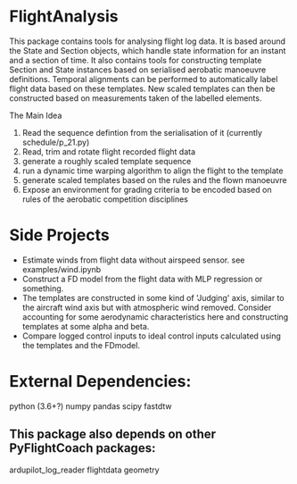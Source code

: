 # FlightAnalysis

This package contains tools for analysing flight log data. It is based around the State and Section objects, which handle state information for an instant and a section of time. It also contains tools for constructing template Section and State instances based on serialised aerobatic manoeuvre definitions. Temporal alignments can be performed to automatically label flight data based on these templates. New scaled templates can then be constructed based on measurements taken of the labelled elements. 

The Main Idea
1. Read the sequence defintion from the serialisation of it (currently schedule/p_21.py)
2. Read, trim and rotate flight recorded flight data
3. generate a roughly scaled template sequence
4. run a dynamic time warping algorithm to align the flight to the template
5. generate scaled templates based on the rules and the flown manoeuvre
6. Expose an environment for grading criteria to be encoded based on rules of the aerobatic competition disciplines

# Side Projects
- Estimate winds from flight data without airspeed sensor. see examples/wind.ipynb
- Construct a FD model from the flight data with MLP regression or something.
- The templates are constructed in some kind of 'Judging' axis, similar to the aircraft wind axis but with atmospheric wind removed. Consider accounting for some aerodynamic characteristics here and constructing templates at some alpha and beta.
- Compare logged control inputs to ideal control inputs calculated using the templates and the FDmodel.


# External Dependencies:
python (3.6+?)
numpy
pandas
scipy
fastdtw

## This package also depends on other PyFlightCoach packages:
ardupilot_log_reader
flightdata
geometry
